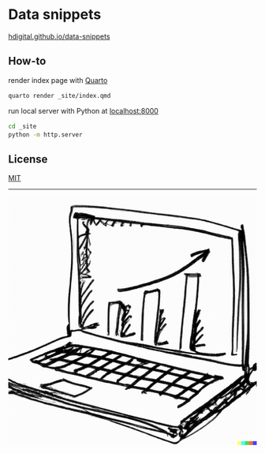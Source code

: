 # Data snippets

[hdigital.github.io/data-snippets](https://hdigital.github.io/data-snippets/)

## How-to

render index page with [Quarto](https://quarto.org/)

```sh
quarto render _site/index.qmd
```

run local server with Python at [localhost:8000](http://localhost:8000)

```sh
cd _site
python -m http.server
```

## License

[MIT](https://choosealicense.com/licenses/mit/)

---

![computer](_site/computer-ai.png)
